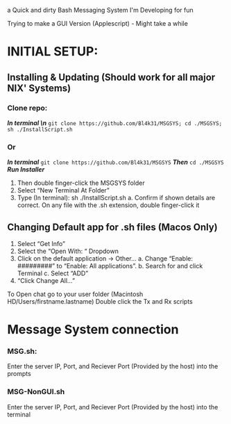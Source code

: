 a Quick and dirty Bash Messaging System I'm Developing for fun

Trying to make a GUI Version (Applescript) - Might take a while


# INITIAL SETUP:
## Installing & Updating (Should work for all major NIX' Systems)
### Clone repo:
**_In terminal \n_**
`git clone https://github.com/Bl4k31/MSGSYS; cd ./MSGSYS; sh ./InstallScript.sh`
### Or
**_In terminal_**
`git clone https://github.com/Bl4k31/MSGSYS`
**_Then_**
`cd ./MSGSYS`
**_Run Installer_**

1. Then double finger-click the MSGSYS folder
2. Select “New Terminal At Folder”
3. Type (In terminal): sh ./InstallScript.sh
	a. Confirm if shown details are correct.
On any file with the .sh extension, double finger-click it
## Changing Default app for .sh files (Macos Only)
1. Select “Get Info”
2. Select the “Open With: “ Dropdown
3. Click on the default application -> Other…
	a. Change “Enable: #########” to “Enable: All applications”.
	b. Search for and click Terminal
	c. Select “ADD”
4. “Click Change All…”

To Open chat go to your user folder (Macintosh HD/Users/firstname.lastname)
Double click the Tx and Rx scripts

# Message System connection
### MSG.sh:
Enter the server IP, Port, and Reciever Port (Provided by the host) into the prompts
### MSG-NonGUI.sh
Enter the server IP, Port, and Reciever Port (Provided by the host) into the terminal
